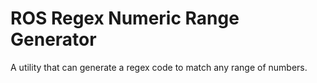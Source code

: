 # ROS Regex Numeric Range Generator
A utility that can generate a regex code to match any range of numbers.

